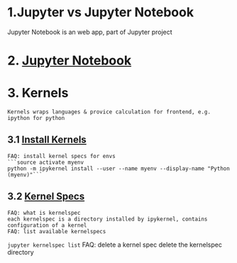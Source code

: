 # 1.Jupyter vs Jupyter Notebook
Jupyter Notebook is an web app, part of Jupyter project

# 2. [Jupyter Notebook](https://jupyter-notebook.readthedocs.io/en/stable/)

# 3. Kernels
    Kernels wraps languages & provice calculation for frontend, e.g. ipython for python
## 3.1 [Install Kernels](https://ipython.readthedocs.io/en/latest/install/kernel_install.html)
    FAQ: install kernel specs for envs
    ```source activate myenv
    python -m ipykernel install --user --name myenv --display-name "Python (myenv)"```
## 3.2 [Kernel Specs](https://jupyter-client.readthedocs.io/en/latest/kernels.html#kernelspecs)
    FAQ: what is kernelspec
    each kernelspec is a directory installed by ipykernel, contains configuration of a kernel
    FAQ: list available kernelspecs
`jupyter kernelspec list`
    FAQ: delete a kernel spec
    delete the kernelspec directory
